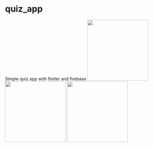 # quiz_app
Simple quiz app with flutter and firebase
<img src='https://github.com/Tosin2289/simple-quiz-app/assets/66890167/fca15ae2-6422-4ca4-8a6e-13ee73ca0f26' width='200'>
<img src='https://github.com/Tosin2289/simple-quiz-app/assets/66890167/55b8bc82-c44d-49a1-b632-9baf874bd22b' width='200'>
<img src='https://github.com/Tosin2289/simple-quiz-app/assets/66890167/e0c53d44-1fe7-4d6a-967d-d6dd433e6edc' width='200'>



